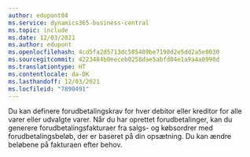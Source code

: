 ```yaml
---
author: edupont04
ms.service: dynamics365-business-central
ms.topic: include
ms.date: 12/03/2021
ms.author: edupont
ms.openlocfilehash: 4cd5fa2d5713dc585489be7198d2e5dd2a5e0030
ms.sourcegitcommit: 4223484b0eeceb0258dae5abfd04e1a9a4a0990d
ms.translationtype: HT
ms.contentlocale: da-DK
ms.lasthandoff: 12/03/2021
ms.locfileid: "7890491"
---
```

Du kan definere forudbetalingskrav for hver debitor eller kreditor for alle varer eller udvalgte varer. Når du har oprettet forudbetalinger, kan du generere forudbetalingsfakturaer fra salgs- og købsordrer med forudbetalingsbeløb, der er baseret på din opsætning. Du kan ændre beløbene på fakturaen efter behov.  
